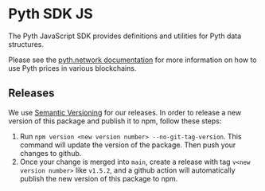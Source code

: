 # Pyth SDK JS

The Pyth JavaScript SDK provides definitions and utilities for Pyth data structures.

Please see the [pyth.network documentation](https://docs.pyth.network/documentation/) for more information on how to use Pyth prices in various blockchains.

## Releases

We use [Semantic Versioning](https://semver.org/) for our releases. In order to release a new version of this package and publish it to npm, follow these steps:

1. Run `npm version <new version number> --no-git-tag-version`. This command will update the version of the package. Then push your changes to github.
2. Once your change is merged into `main`, create a release with tag `v<new version number>` like `v1.5.2`, and a github action will automatically publish the new version of this package to npm.
